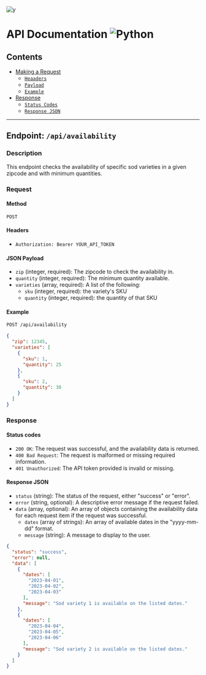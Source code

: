 ![y](https://3023500.fs1.hubspotusercontent-na1.net/hub/3023500/hubfs/logos/super-sod-logo.png?width=245&name=super-sod-logo.png)
# API Documentation ![Python](https://img.shields.io/badge/Version-0.0.1-blue?logo=python&style=flat)

## Contents
- [Making a Request](#Request)
  - [`Heaaders`](#headers)
  - [`Payload`](#json-payload)
  - [`Example`](#example)
- [Response](#commands)
  - [`Status Codes`](#status-code)
  - [`Response JSON`](#response-json)
***

## Endpoint: `/api/availability`

### Description

This endpoint checks the availability of specific sod varieties in a given zipcode and with minimum quantities.

### Request

#### Method

`POST`

#### Headers

- `Authorization: Bearer YOUR_API_TOKEN`

#### JSON Payload

- `zip` (integer, required): The zipcode to check the availability in.
- `quantity` (integer, required): The minimum quantity available.
- `varieties` (array, required): A list of the following:
  - `sku` (integer, required): the variety's SKU
  - `quantity` (integer, required): the quantity of that SKU

#### Example
```bash
POST /api/availability
```

```json
{
  "zip": 12345,
  "varieties": [
    {
      "sku": 1,
      "quantity": 25
    },
    {
      "sku": 2,
      "quantity": 30
    }
  ]
}

```

### Response

#### Status codes
- `200 OK`: The request was successful, and the availability data is returned.
- `400 Bad Request`: The request is malformed or missing required information.
- `401 Unauthorized`: The API token provided is invalid or missing.

#### Response JSON
- `status` (string): The status of the request, either "success" or "error".
- `error` (string, optional): A descriptive error message if the request failed.
- `data` (array, optional): An array of objects containing the availability data for each request item if the request was successful.
  - `dates` (array of strings): An array of available dates in the "yyyy-mm-dd" format.
  - `message` (string): A message to display to the user.

```json
{
  "status": "success",
  "error": null,
  "data": [
    {
      "dates": [
        "2023-04-01",
        "2023-04-02",
        "2023-04-03"
      ],
      "message": "Sod variety 1 is available on the listed dates."
    },
    {
      "dates": [
        "2023-04-04",
        "2023-04-05",
        "2023-04-06"
      ],
      "message": "Sod variety 2 is available on the listed dates."
    }
  ]
}

